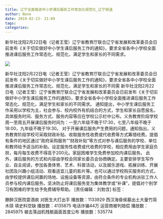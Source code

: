 ```yaml
---
title: 辽宁全面推进中小学课后服务工作常态化规范化_辽宁频道
author: None
date: 2019-02-23- 21:09
tags: 
categories: 
---
```

新华社沈阳2月22日电（记者王莹）辽宁省教育厅联合辽宁省发展和改革委员会日前发布《关于切实做好中小学生课后服务工作的通知》，要求全省各中小学校全面推进课后服务工作常态化、规范化，满足学生和家长的不同需求。
<!-- more -->
                
<img align="center" border="0" src="http://p2.ifengimg.com/a/2016/0810/204c433878d5cf9size1_w16_h16.png" />
                
            
新华社沈阳2月22日电（记者王莹）辽宁省教育厅联合辽宁省发展和改革委员会日前发布《关于切实做好中小学生课后服务工作的通知》，要求全省各中小学校全面推进课后服务工作常态化、规范化，满足学生和家长的不同需
新华社沈阳2月22日电（记者王莹）辽宁省教育厅联合辽宁省发展和改革委员会日前发布《关于切实做好中小学生课后服务工作的通知》，要求全省各中小学校全面推进课后服务工作常态化、规范化，满足学生和家长的不同需求。
通知提出，中小学生课后服务工作采用以学校为主，社会参与、校内校外有机结合的方式，学生和家长自愿报名，具体服务时间、服务方式、服务内容等应在学校公示栏中公布。义务教育阶段学校周一至周五开展课后服务时间为：一至六年级不晚于17:30，七至八年级不晚于18:00，九年级不晚于19:30。
对于开展课后服务产生费用的问题，通知指出，义务教育阶段学校可采取财政补贴、收取服务性收费或代收费等方式筹措经费。提倡有条件的地区通过“政府采购服务”“财政补贴”等方式对参与课后服务的学校、单位和教师给予适当的补助。设定服务性收费或代收费的学校，相应费用由学生家庭负担，每月每生收费不得高于200元。家庭困难学生免费参加校内课后服务。
此外，课后服务的方式和内容由学校会同家长委员会协商确定。主要安排学生写作业、自主阅读，参加各类体育、艺术、科普活动，以及娱乐游戏、拓展训练、开展社团及兴趣小组活动、观看适宜儿童的影片等。也可以通过学校购买服务的方式，由学校提供课后闲置的场地、设施设备等资源，由符合条件的专业机构派驻工作人员参与校内课后服务。坚决防止将课后服务变为集体教学或“补课”，提倡对个别学习有困难的学生给予免费辅导帮助。
[责任编辑：刘勃含]
标签：
 
             
滕醉汉医院耍酒疯 对医生大打出手
播放数：1133929
西汉海昏侯墓出土大量竹简木牍 填史料空缺
播放数：4135875
电话诈骗44万 运营商被判赔偿
播放数：2845975
被击落战机残骸画面首度公布
播放数：535774
